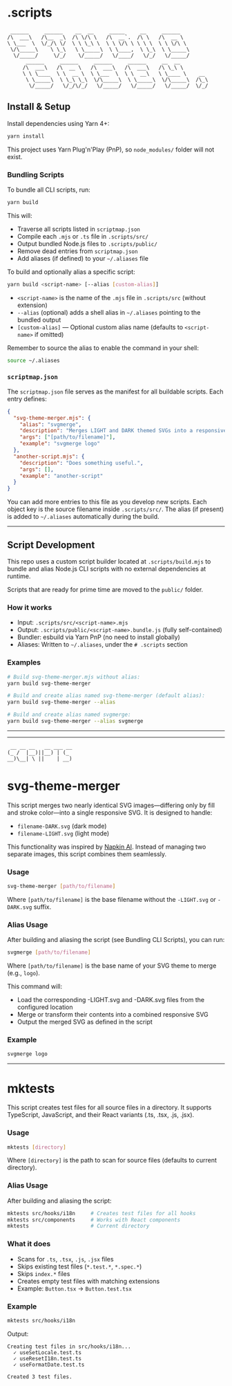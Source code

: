 # .scripts

```
 ______     ______    __  __     _____     __     ______
/\  ___\   /\__  _\  /\ \/\ \   /\  __`.  /\ \   /\  __ \
\ \___  \  \/_/\ \/  \ \ \_\ \  \ \ \/\ \ \ \ \  \ \ \/\ \
 \/\_____\    \ \_\   \ \_____\  \ \____,  \ \_\  \ \_____\
  \/_____/     \/_/    \/_____/   \/____/   \/_/   \/_____/
      ______     ______     ______     ______     __  __   
     /\  ___\   /\  __ \   /\  ___\   /\  ___\   /\ \_\ \
     \ \ \____  \ \  __ \  \ \___  \  \ \  __\   \ \____ \    __
      \ \_____\  \ \_\ \_\  \/\_____\  \ \_____\  \/\_____\  /\_\
       \/_____/   \/_/\/_/   \/_____/   \/_____/   \/_____/  \/_/
```


## Install & Setup

Install dependencies using Yarn 4+:

```bash
yarn install
```

This project uses Yarn Plug'n'Play (PnP), so `node_modules/` folder will not exist.

### Bundling Scripts

To bundle all CLI scripts, run:

```bash
yarn build
```

This will:

- Traverse all scripts listed in `scriptmap.json`
- Compile each `.mjs` or `.ts` file in `.scripts/src/`
- Output bundled Node.js files to `.scripts/public/`
- Remove dead entries from `scriptmap.json`
- Add aliases (if defined) to your `~/.aliases` file

To build and optionally alias a specific script:

```bash
yarn build <script-name> [--alias [custom-alias]]
```

- `<script-name>` is the name of the `.mjs` file in `.scripts/src` (without extension)
- `--alias` (optional) adds a shell alias in `~/.aliases` pointing to the bundled output
- `[custom-alias]` — Optional custom alias name (defaults to `<script-name>` if omitted)

Remember to source the alias to enable the command in your shell:

```bash
source ~/.aliases
```

### `scriptmap.json`

The `scriptmap.json` file serves as the manifest for all buildable scripts. Each entry defines:

```json
{
  "svg-theme-merger.mjs": {
    "alias": "svgmerge",
    "description": "Merges LIGHT and DARK themed SVGs into a responsive single SVG.",
    "args": ["[path/to/filename]"],
    "example": "svgmerge logo"
  },
  "another-script.mjs": {
    "description": "Does something useful.",
    "args": [],
    "example": "another-script"
  }
}
```

You can add more entries to this file as you develop new scripts. Each object key is the source filename inside `.scripts/src/`. The alias (if present) is added to `~/.aliases` automatically during the build.

---

## Script Development

This repo uses a custom script builder located at `.scripts/build.mjs` to bundle and alias Node.js CLI scripts with no external dependencies at runtime.

Scripts that are ready for prime time are moved to the `public/` folder.

### How it works

- Input: `.scripts/src/<script-name>.mjs`
- Output: `.scripts/public/<script-name>.bundle.js` (fully self-contained)
- Bundler: esbuild via Yarn PnP (no need to install globally)
- Aliases: Written to `~/.aliases`, under the `# .scripts` section

### Examples

```bash
# Build svg-theme-merger.mjs without alias:
yarn build svg-theme-merger

# Build and create alias named svg-theme-merger (default alias):
yarn build svg-theme-merger --alias

# Build and create alias named svgmerge:
yarn build svg-theme-merger --alias svgmerge
```

---
---
```
 __ __ __   __ ___ __
(_ /  |__)||__) | (_ 
__)\__| \ ||    | __)

```

# svg-theme-merger

This script merges two nearly identical SVG images—differing only by fill and stroke color—into a single responsive SVG. It is designed to handle:

- `filename-DARK.svg` (dark mode)
- `filename-LIGHT.svg` (light mode)

This functionality was inspired by [Napkin AI](https://napkin.ai). Instead of managing two separate images, this script combines them seamlessly.

### Usage

```bash
svg-theme-merger [path/to/filename]
```

Where `[path/to/filename]` is the base filename without the `-LIGHT.svg` or `-DARK.svg` suffix.

### Alias Usage

After building and aliasing the script (see Bundling CLI Scripts), you can run:

```bash
svgmerge [path/to/filename]
```

Where `[path/to/filename]` is the base name of your SVG theme to merge (e.g., `logo`).

This command will:

- Load the corresponding -LIGHT.svg and -DARK.svg files from the configured location
- Merge or transform their contents into a combined responsive SVG
- Output the merged SVG as defined in the script

### Example

```bash
svgmerge logo
```

---

# mktests

This script creates test files for all source files in a directory. It supports TypeScript, JavaScript, and their React variants (.ts, .tsx, .js, .jsx).

### Usage

```bash
mktests [directory]
```

Where `[directory]` is the path to scan for source files (defaults to current directory).

### Alias Usage

After building and aliasing the script:

```bash
mktests src/hooks/i18n     # Creates test files for all hooks
mktests src/components     # Works with React components
mktests                    # Current directory
```

### What it does

- Scans for `.ts`, `.tsx`, `.js`, `.jsx` files
- Skips existing test files (`*.test.*`, `*.spec.*`)
- Skips `index.*` files
- Creates empty test files with matching extensions
- Example: `Button.tsx` → `Button.test.tsx`

### Example

```bash
mktests src/hooks/i18n
```

Output:
```
Creating test files in src/hooks/i18n...
  ✓ useSetLocale.test.ts
  ✓ useResetI18n.test.ts
  ✓ useFormatDate.test.ts
  
Created 3 test files.
```
